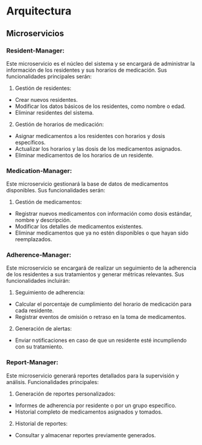 # Arquitectura 
## Microservicios
### Resident-Manager:
Este microservicio es el núcleo del sistema y se encargará de administrar la información de los residentes y sus horarios de medicación. Sus funcionalidades principales serán:
1. Gestión de residentes:
- Crear nuevos residentes.
- Modificar los datos básicos de los residentes, como nombre o edad.
- Eliminar residentes del sistema.
2. Gestión de horarios de medicación:
- Asignar medicamentos a los residentes con horarios y dosis específicos.
- Actualizar los horarios y las dosis de los medicamentos asignados.
- Eliminar medicamentos de los horarios de un residente.

### Medication-Manager:
Este microservicio gestionará la base de datos de medicamentos disponibles. Sus funcionalidades serán:
1. Gestión de medicamentos:
- Registrar nuevos medicamentos con información como dosis estándar, nombre y descripción.
- Modificar los detalles de medicamentos existentes.
- Eliminar medicamentos que ya no estén disponibles o que hayan sido reemplazados.

### Adherence-Manager:
Este microservicio se encargará de realizar un seguimiento de la adherencia de los residentes a sus tratamientos y generar métricas relevantes. Sus funcionalidades incluirán:
1. Seguimiento de adherencia:
- Calcular el porcentaje de cumplimiento del horario de medicación para cada residente.
- Registrar eventos de omisión o retraso en la toma de medicamentos.
2. Generación de alertas:
- Enviar notificaciones en caso de que un residente esté incumpliendo con su tratamiento.

### Report-Manager:
Este microservicio generará reportes detallados para la supervisión y análisis. Funcionalidades principales:
1. Generación de reportes personalizados:
- Informes de adherencia por residente o por un grupo específico.
- Historial completo de medicamentos asignados y tomados.
2. Historial de reportes:
- Consultar y almacenar reportes previamente generados.